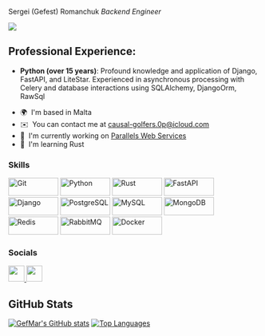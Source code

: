Sergei (Gefest) Romanchuk *Backend Engineer*

<a href="https://www.github.com/GefMar" target="_blank" rel="noreferrer"><img src="https://img.shields.io/github/followers/GefMar?logo=github&style=for-the-badge&color=0891b2&labelColor=1c1917" /></a>

## Professional Experience:  
- **Python (over 15 years)**: Profound knowledge and application of Django, FastAPI, and LiteStar. 
  Experienced in asynchronous processing with Celery and database interactions using SQLAlchemy, DjangoOrm, RawSql
  
* 🌍  I'm based in Malta  
* ✉️  You can contact me at [causal-golfers.0p@icloud.com](mailto:causal-golfers.0p@icloud.com)  
* 🚀  I'm currently working on [Parallels Web Services](http://www.parallels.com/eu/)  
* 🧠  I'm learning Rust



### Skills  

<p align="left"> 
<a href="https://git-scm.com/" target="_blank" rel="noreferrer"><img src="https://img.shields.io/badge/Git-F05032?style=for-the-badge&logo=git&logoColor=white" width="100" height="36" alt="Git" /></a>
<a href="https://www.python.org/" target="_blank" rel="noreferrer"><img src="https://img.shields.io/badge/Python-3776AB?style=for-the-badge&logo=python&logoColor=white" width="100" height="36" alt="Python" /></a>
<a href="https://www.rust-lang.org/" target="_blank" rel="noreferrer"><img src="https://img.shields.io/badge/Rust-000000?style=for-the-badge&logo=rust&logoColor=white" width="100" height="36" alt="Rust" /></a>
<a href="https://fastapi.tiangolo.com/" target="_blank" rel="noreferrer"><img src="https://img.shields.io/badge/FastAPI-009688?style=for-the-badge&logo=fastapi&logoColor=white" width="100" height="36" alt="FastAPI" /></a>
<a href="https://www.djangoproject.com/" target="_blank" rel="noreferrer"><img src="https://img.shields.io/badge/Django-092E20?style=for-the-badge&logo=django&logoColor=white" width="100" height="36" alt="Django" /></a>
<a href="https://www.postgresql.org/" target="_blank" rel="noreferrer"><img src="https://img.shields.io/badge/PostgreSQL-336791?style=for-the-badge&logo=postgresql&logoColor=white" width="100" height="36" alt="PostgreSQL" /></a>
<a href="https://www.mysql.com/" target="_blank" rel="noreferrer"><img src="https://img.shields.io/badge/MySQL-4479A1?style=for-the-badge&logo=mysql&logoColor=white" width="100" height="36" alt="MySQL" /></a>
<a href="https://www.mongodb.com/" target="_blank" rel="noreferrer"><img src="https://img.shields.io/badge/MongoDB-47A248?style=for-the-badge&logo=mongodb&logoColor=white" width="100" height="36" alt="MongoDB" /></a>
<a href="https://redis.io/" target="_blank" rel="noreferrer"><img src="https://img.shields.io/badge/Redis-DC382D?style=for-the-badge&logo=redis&logoColor=white" width="100" height="36" alt="Redis" /></a>
<a href="https://www.rabbitmq.com/" target="_blank" rel="noreferrer"><img src="https://img.shields.io/badge/RabbitMQ-FF6600?style=for-the-badge&logo=rabbitmq&logoColor=white" width="100" height="36" alt="RabbitMQ" /></a>
<a href="https://www.docker.com/" target="_blank" rel="noreferrer"><img src="https://img.shields.io/badge/Docker-2496ED?style=for-the-badge&logo=docker&logoColor=white" width="100" height="36" alt="Docker" /></a>
</p>

### Socials  
<p align="left"> 
<a href="https://www.github.com/GefMar" target="_blank" rel="noreferrer"> 
<img src="https://raw.githubusercontent.com/danielcranney/readme-generator/main/public/icons/socials/github.svg" width="32" height="32" /> 
</a> 
<a href="https://www.linkedin.com/in/romserg/" target="_blank" rel="noreferrer"> 
<img src="https://raw.githubusercontent.com/danielcranney/readme-generator/main/public/icons/socials/linkedin.svg" width="32" height="32" /> 
</a>
</p>

## <b>GitHub Stats</b>

<a href="http://www.github.com/GefMar"><img src="https://github-readme-stats.vercel.app/api?username=GefMar&show_icons=true&hide=&count_private=true&title_color=0891b2&text_color=ffffff&icon_color=0891b2&bg_color=1c1917&hide_border=true&show_icons=true" alt="GefMar's GitHub stats" /></a>
<a href="https://github.com/GefMar" align="left"><img src="https://github-readme-stats.vercel.app/api/top-langs/?username=GefMar&langs_count=10&title_color=0891b2&text_color=ffffff&icon_color=0891b2&bg_color=1c1917&hide_border=true&locale=en&custom_title=Top%20%Languages" alt="Top Languages" /></a>
